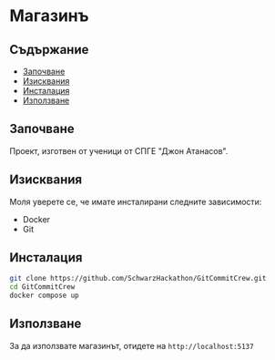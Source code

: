 # Магазинъ

## Съдържание

-   [Започване](#започване)
-   [Изисквания](#изисквания)
-   [Инсталация](#инсталация)
-   [Използване](#използване)

## Започване

Проект, изготвен от ученици от СПГЕ "Джон Атанасов".

## Изисквания

Моля уверете се, че имате инсталирани следните зависимости:

-   Docker
-   Git

## Инсталация

```bash
git clone https://github.com/SchwarzHackathon/GitCommitCrew.git
cd GitCommitCrew
docker compose up
```

## Използване

За да използвате магазинът, отидете на `http://localhost:5137`
